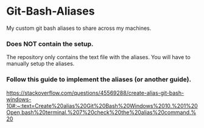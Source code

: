 # Git-Bash-Aliases
My custom git bash aliases to share across my machines. 

### Does NOT contain the setup.
The repository only contains the text file with the aliases. You will have to manually setup the aliases.

### Follow this guide to implement the aliases (or another guide).
https://stackoverflow.com/questions/45569288/create-alias-git-bash-windows-10#:~:text=Create%20alias%20Git%20Bash%20Windows%2010.%201%20Open,bash%20terminal.%207%20check%20the%20alias%20command.%20
